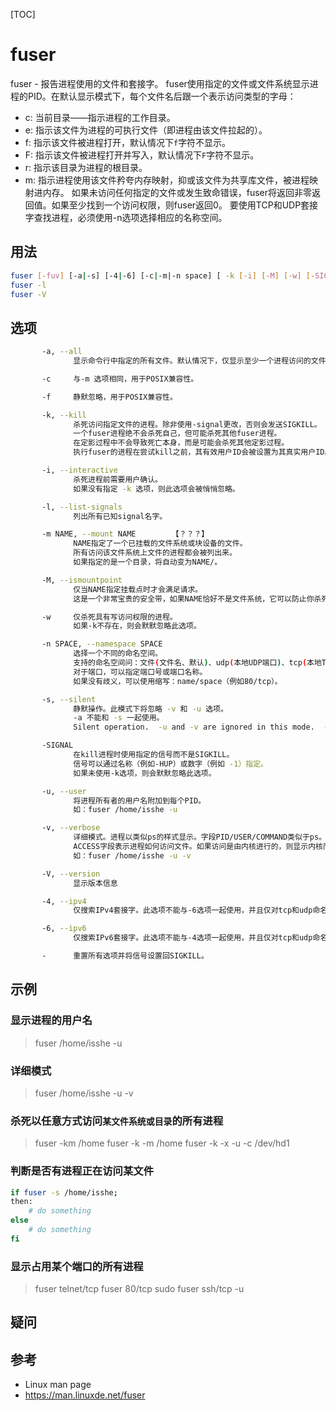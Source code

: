 [TOC]

# fuser
fuser - 报告进程使用的文件和套接字。
fuser使用指定的文件或文件系统显示进程的PID。在默认显示模式下，每个文件名后跟一个表示访问类型的字母：
* c: 当前目录——指示进程的工作目录。
* e: 指示该文件为进程的可执行文件（即进程由该文件拉起的）。
* f: 指示该文件被进程打开，默认情况下`f`字符不显示。
* F: 指示该文件被进程打开并写入，默认情况下`F`字符不显示。
* r: 指示该目录为进程的根目录。
* m: 指示进程使用该文件矜夸内存映射，抑或该文件为共享库文件，被进程映射进内存。
如果未访问任何指定的文件或发生致命错误，fuser将返回非零返回值。如果至少找到一个访问权限，则fuser返回0。
要使用TCP和UDP套接字查找进程，必须使用-n选项选择相应的名称空间。

## 用法
```bash
fuser [-fuv] [-a|-s] [-4|-6] [-c|-m|-n space] [ -k [-i] [-M] [-w] [-SIGNAL] ] name ...
fuser -l
fuser -V
```

## 选项
```bash
       -a, --all
              显示命令行中指定的所有文件。默认情况下，仅显示至少一个进程访问的文件。

       -c     与-m 选项相同，用于POSIX兼容性。

       -f     静默忽略，用于POSIX兼容性。

       -k, --kill
              杀死访问指定文件的进程。除非使用-signal更改，否则会发送SIGKILL。
              一个fuser进程绝不会杀死自己，但可能杀死其他fuser进程。
              在定影过程中不会导致死亡本身，而是可能会杀死其他定影过程。
              执行fuser的进程在尝试kill之前，其有效用户ID会被设置为其真实用户ID。【？？？】

       -i, --interactive
              杀死进程前需要用户确认。
              如果没有指定 -k 选项，则此选项会被悄悄忽略。

       -l, --list-signals
              列出所有已知signal名字。

       -m NAME, --mount NAME        【？？？】
              NAME指定了一个已挂载的文件系统或块设备的文件。
              所有访问该文件系统上文件的进程都会被列出来。
              如果指定的是一个目录，将自动变为NAME/。

       -M, --ismountpoint
              仅当NAME指定挂载点时才会满足请求。
              这是一个非常宝贵的安全带，如果NAME恰好不是文件系统，它可以防止你杀死机器。

       -w     仅杀死具有写访问权限的进程。 
              如果-k不存在，则会默默忽略此选项。

       -n SPACE, --namespace SPACE
              选择一个不同的命名空间。
              支持的命名空间问：文件(文件名、默认)、udp(本地UDP端口)、tcp(本地TCP端口)。
              对于端口，可以指定端口号或端口名称。
              如果没有歧义，可以使用缩写：name/space（例如80/tcp）。

       -s, --silent
              静默操作。此模式下将忽略 -v 和 -u 选项。
              -a 不能和 -s 一起使用。
              Silent operation.  -u and -v are ignored in this mode.  -a must not be used with -s.

       -SIGNAL
              在kill进程时使用指定的信号而不是SIGKILL。
              信号可以通过名称（例如-HUP）或数字（例如 -1）指定。
              如果未使用-k选项，则会默默忽略此选项。

       -u, --user
              将进程所有者的用户名附加到每个PID。
              如：fuser /home/isshe -u

       -v, --verbose
              详细模式。进程以类似ps的样式显示。字段PID/USER/COMMAND类似于ps。
              ACCESS字段表示进程如何访问文件。如果访问是由内核进行的，则显示内核而不是PID。
              如：fuser /home/isshe -u -v

       -V, --version
              显示版本信息

       -4, --ipv4
              仅搜索IPv4套接字。此选项不能与-6选项一起使用，并且仅对tcp和udp命名空间有效。

       -6, --ipv6
              仅搜索IPv6套接字。此选项不能与-4选项一起使用，并且仅对tcp和udp命名空间有效。

       -      重置所有选项并将信号设置回SIGKILL。
```

## 示例
### 显示进程的用户名
> fuser /home/isshe -u

### 详细模式
> fuser /home/isshe -u -v

### 杀死以任意方式访问`某文件系统或目录`的所有进程
> fuser -km /home
> fuser -k -m /home
> fuser -k -x -u -c /dev/hd1 
> 

### 判断是否有进程正在访问某文件
```bash
if fuser -s /home/isshe;
then:
    # do something
else
    # do something
fi
```

### 显示占用某个端口的所有进程
> fuser telnet/tcp
> fuser 80/tcp
> sudo fuser ssh/tcp -u

## 疑问

## 参考
* Linux man page
* https://man.linuxde.net/fuser